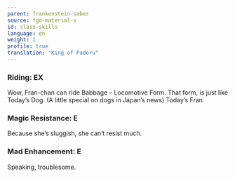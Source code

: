 ```yaml
---
parent: frankenstein-saber
source: fgo-material-v
id: class-skills
language: en
weight: 1
profile: true
translation: "King of Padoru"
---
```


### Riding: EX

Wow, Fran-chan can ride Babbage – Locomotive Form.
That form, is just like Today’s Dog. (A little special on dogs in Japan’s news)
Today’s Fran.

### Magic Resistance: E

Because she’s sluggish, she can’t resist much.

### Mad Enhancement: E

Speaking, troublesome.
